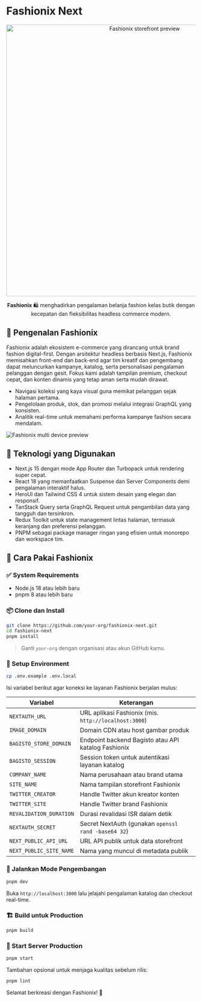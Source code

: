 # Fashionix Next

<p align="center">
  <img src="https://images.unsplash.com/photo-1521572163474-6864f9cf17ab?auto=format&fit=crop&w=1200&q=80" alt="Fashionix storefront preview" width="720">
</p>

<p align="center">
  <b>Fashionix</b> &#x1F6CD; menghadirkan pengalaman belanja fashion kelas butik dengan kecepatan dan fleksibilitas headless commerce modern.
</p>

## &#x1F31F; Pengenalan Fashionix

Fashionix adalah ekosistem e-commerce yang dirancang untuk brand fashion digital-first. Dengan arsitektur headless berbasis Next.js, Fashionix memisahkan front-end dan back-end agar tim kreatif dan pengembang dapat meluncurkan kampanye, katalog, serta personalisasi pengalaman pelanggan dengan gesit. Fokus kami adalah tampilan premium, checkout cepat, dan konten dinamis yang tetap aman serta mudah dirawat.

- Navigasi koleksi yang kaya visual guna memikat pelanggan sejak halaman pertama.
- Pengelolaan produk, stok, dan promosi melalui integrasi GraphQL yang konsisten.
- Analitik real-time untuk memahami performa kampanye fashion secara mendalam.

![Fashionix multi device preview](https://images.unsplash.com/photo-1490481651871-ab68de25d43d?auto=format&fit=crop&w=1200&q=80)

## &#x1F9F0; Teknologi yang Digunakan

- Next.js 15 dengan mode App Router dan Turbopack untuk rendering super cepat.
- React 18 yang memanfaatkan Suspense dan Server Components demi pengalaman interaktif halus.
- HeroUI dan Tailwind CSS 4 untuk sistem desain yang elegan dan responsif.
- TanStack Query serta GraphQL Request untuk pengambilan data yang tangguh dan tersinkron.
- Redux Toolkit untuk state management lintas halaman, termasuk keranjang dan preferensi pelanggan.
- PNPM sebagai package manager ringan yang efisien untuk monorepo dan workspace tim.

## &#x1F680; Cara Pakai Fashionix

### &#x2705; System Requirements

- Node.js 18 atau lebih baru
- pnpm 8 atau lebih baru

### &#x1F4E6; Clone dan Install

```bash
git clone https://github.com/your-org/fashionix-next.git
cd fashionix-next
pnpm install
```

> Ganti `your-org` dengan organisasi atau akun GitHub kamu.

### &#x1F510; Setup Environment

```bash
cp .env.example .env.local
```

Isi variabel berikut agar koneksi ke layanan Fashionix berjalan mulus:

| Variabel | Keterangan |
| --- | --- |
| `NEXTAUTH_URL` | URL aplikasi Fashionix (mis. `http://localhost:3000`) |
| `IMAGE_DOMAIN` | Domain CDN atau host gambar produk |
| `BAGISTO_STORE_DOMAIN` | Endpoint backend Bagisto atau API katalog Fashionix |
| `BAGISTO_SESSION` | Session token untuk autentikasi layanan katalog |
| `COMPANY_NAME` | Nama perusahaan atau brand utama |
| `SITE_NAME` | Nama tampilan storefront Fashionix |
| `TWITTER_CREATOR` | Handle Twitter akun kreator konten |
| `TWITTER_SITE` | Handle Twitter brand Fashionix |
| `REVALIDATION_DURATION` | Durasi revalidasi ISR dalam detik |
| `NEXTAUTH_SECRET` | Secret NextAuth (gunakan `openssl rand -base64 32`) |
| `NEXT_PUBLIC_API_URL` | URL API publik untuk data storefront |
| `NEXT_PUBLIC_SITE_NAME` | Nama yang muncul di metadata publik |

### &#x1F9EA; Jalankan Mode Pengembangan

```bash
pnpm dev
```

Buka `http://localhost:3000` lalu jelajahi pengalaman katalog dan checkout real-time.

### &#x1F3D7; Build untuk Production

```bash
pnpm build
```

### &#x1F6A2; Start Server Production

```bash
pnpm start
```

Tambahan opsional untuk menjaga kualitas sebelum rilis:

```bash
pnpm lint
```

Selamat berkreasi dengan Fashionix! &#x1F389;
